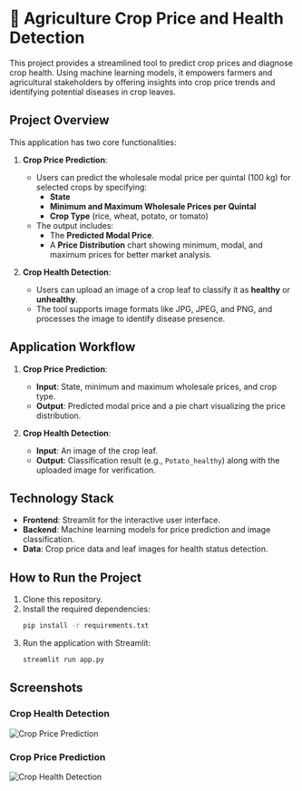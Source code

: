 # 🌾 Agriculture Crop Price and Health Detection

This project provides a streamlined tool to predict crop prices and diagnose crop health. Using machine learning models, it empowers farmers and agricultural stakeholders by offering insights into crop price trends and identifying potential diseases in crop leaves.

## Project Overview

This application has two core functionalities:

1. **Crop Price Prediction**:
   - Users can predict the wholesale modal price per quintal (100 kg) for selected crops by specifying:
     - **State**
     - **Minimum and Maximum Wholesale Prices per Quintal**
     - **Crop Type** (rice, wheat, potato, or tomato)
   - The output includes:
     - The **Predicted Modal Price**.
     - A **Price Distribution** chart showing minimum, modal, and maximum prices for better market analysis.

2. **Crop Health Detection**:
   - Users can upload an image of a crop leaf to classify it as **healthy** or **unhealthy**.
   - The tool supports image formats like JPG, JPEG, and PNG, and processes the image to identify disease presence.

## Application Workflow

1. **Crop Price Prediction**:
   - **Input**: State, minimum and maximum wholesale prices, and crop type.
   - **Output**: Predicted modal price and a pie chart visualizing the price distribution.

2. **Crop Health Detection**:
   - **Input**: An image of the crop leaf.
   - **Output**: Classification result (e.g., `Potato_healthy`) along with the uploaded image for verification.

## Technology Stack

- **Frontend**: Streamlit for the interactive user interface.
- **Backend**: Machine learning models for price prediction and image classification.
- **Data**: Crop price data and leaf images for health status detection.

## How to Run the Project

1. Clone this repository.
2. Install the required dependencies:
   ```bash
   pip install -r requirements.txt
3. Run the application with Streamlit:
   ```bash
   streamlit run app.py

## Screenshots

### Crop Health Detection
![Crop Price Prediction](./images/output1.jpg)

### Crop Price Prediction
![Crop Health Detection](./images/output2.jpg)



